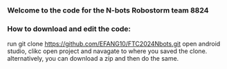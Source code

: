 ### Welcome to the code for the N-bots Robostorm team 8824
### How to download and edit the code:
run git clone https://github.com/EFANG10/FTC2024Nbots.git
open android studio, clikc open project and navagate to where you saved the clone. alternatively, you can download a zip and then do the same.
